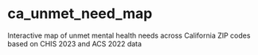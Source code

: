# ca_unmet_need_map
Interactive map of unmet mental health needs across California ZIP codes based on CHIS 2023 and ACS 2022 data
